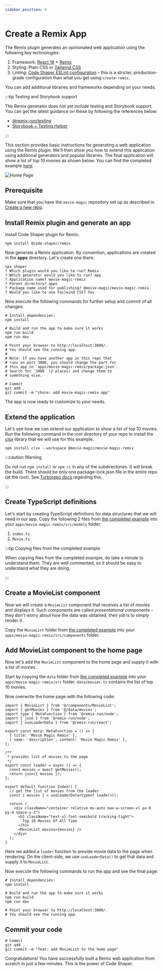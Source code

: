 ```yaml
---
sidebar_position: 4
---
```


# Create a Remix App

The Remix plugin generates an opinionated web application using the following
key technologies:

1. Framework: [React 18](https://react.dev/) + [Remix](https://remix.run/)
2. Styling: Plain CSS or [Tailwind CSS](https://tailwindcss.com/)
3. Linting:
   [Code Shaper ESLint configuration](https://github.com/code-shaper/code-shaper/tree/main/configs/eslint-config)
   – this is a stricter, production-grade configuration than what you get using
   `create-remix`.

You can add additional libraries and frameworks depending on your needs.

:::tip Testing and Storybook support

The Remix generator does not yet include testing and Storybook support. You can
get the latest guidance on these by following the references below:

- [@remix-run/testing](https://remix.run/docs/en/main/other-api/testing)
- [Storybook + Testing Helper](https://github.com/remix-run/remix/discussions/2481)

:::

This section provides basic instructions for generating a web application using
the Remix plugin. We'll then show you how to extend this application using
additional generators and popular libraries. The final application will show a
list of top 10 movies as shown below. You can find the completed example
[here](https://github.com/code-shaper/movie-magic/tree/main/apps/movie-magic-remix).

![Home Page](./img/home-page.png)

## Prerequisite

Make sure that you have the `movie-magic` repository set up as described in
[Create a new repo](./create-a-new-repo).

## Install Remix plugin and generate an app

Install Code Shaper plugin for Remix.

```shell
npm install @code-shaper/remix
```

Now generate a Remix application. By convention, applications are created in the
**apps** directory. Let's create one there.

```shell
npx shaper
? Which plugin would you like to run? Remix
? Which generator would you like to run? app
? Application name? movie-magic-remix
? Parent directory? apps
? Package name used for publishing? @movie-magic/movie-magic-remix
? Would you like to use Tailwind CSS? Yes
```

Now execute the following commands for further setup and commit of all changes:

```shell
# Install dependencies:
npm install

# Build and run the app to make sure it works
npm run build
npm run dev

# Point your browser to http://localhost:3000/.
# You should see the running app.
#
# Note: If you have another app in this repo that
# runs on port 3000, you should change the port for
# this app in `apps/movie-magic-remix/package.json`.
# Search for `3000` (2 places) and change them to
# something else.

# Commit
git add .
git commit -m "chore: add movie-magic-remix app"
```

The app is now ready to customize to your needs.

## Extend the application

Let's see how we can extend our application to show a list of top 10 movies. Run
the following command in the root directory of your repo to install the
[clsx](https://github.com/lukeed/clsx) library that we will use for this
example.

```
npm install clsx --workspace @movie-magic/movie-magic-remix
```

:::caution Warning

Do not run `npm install` or `npm ci` in any of the subdirectories. It will break
the build. There should be only one package-lock.json file in the entire repo
(at the root). See
[Turborepo docs](https://turbo.build/repo/docs/crafting-your-repository/managing-dependencies#install-dependencies-where-theyre-used)
regarding this.

:::

## Create TypeScript definitions

Let's start by creating TypeScript definitions for data structures that we will
need in our app. Copy the following 2 files from
[the completed example](https://github.com/code-shaper/movie-magic/blob/main/apps/movie-magic-remix/src/models)
into your `apps/movie-magic-remix/src/models` folder:

1. `index.ts`
2. `Movie.ts`

:::tip Copying files from the completed example

When copying files from the completed example, do take a minute to understand
them. They are well commented, so it should be easy to understand what they are
doing.

:::

## Create a MovieList component

Now we will create a `MovieList` component that receives a list of movies and
displays it. Such components are called _presentational_ components - they don't
worry about how the data was obtained, their job is to simply render it.

Copy the `MovieList` folder from
[the completed example](https://github.com/code-shaper/movie-magic/blob/main/apps/movie-magic-remix/src/components/MovieList)
into your `apps/movie-magic-remix/src/components` folder.

## Add MovieList component to the home page

Now let's add the `MovieList` component to the home page and supply it with a
list of movies.

Start by copying the `data` folder from
[the completed example](https://github.com/code-shaper/movie-magic/blob/main/apps/movie-magic-remix/src/data)
into your `apps/movie-magic-remix/src` folder. `data/movies.ts` contains the
list of top 10 movies.

Now overwrite the home page with the following code:

```tsx title="apps/movie-magic-remix/src/routes/_index.tsx"
import { MovieList } from '@/components/MovieList';
import { getMovies } from '@/data/movies';
import type { MetaFunction } from '@remix-run/node';
import { json } from '@remix-run/node';
import { useLoaderData } from '@remix-run/react';

export const meta: MetaFunction = () => [
  { title: 'Movie Magic Remix' },
  { name: 'description', content: 'Movie Magic Remix' },
];

/**
 * provides list of movies to the page
 */
export const loader = async () => {
  const movies = await getMovies();
  return json({ movies });
};

export default function Index() {
  // get the list of movies from the loader
  const { movies } = useLoaderData<typeof loader>();

  return (
    <div className="container relative mx-auto max-w-screen-xl px-8 py-4 space-y-2">
      <h1 className="text-xl font-semibold tracking-tight">
        Top 10 Movies Of All Time
      </h1>
      <MovieList movies={movies} />
    </div>
  );
}
```

Here we added a `loader` function to provide movie data to the page when
rendering. On the client-side, we use `useLoaderData()` to get that data and
supply it to `MovieList`.

Now execute the following commands to run the app and see the final page:

```shell
# Install dependencies:
npm install

# Build and run the app to make sure it works
npm run build
npm run dev

# Point your browser to http://localhost:3000/.
# You should see the running app.
```

## Commit your code

```shell
# Commit
git add .
git commit -m "feat: add MovieList to the home page"
```

Congratulations! You have successfully built a Remix web application from
scratch in just a few minutes. This is the power of Code Shaper.
